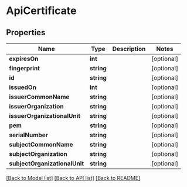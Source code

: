 # ApiCertificate

## Properties
Name | Type | Description | Notes
------------ | ------------- | ------------- | -------------
**expiresOn** | **int** |  | [optional] 
**fingerprint** | **string** |  | [optional] 
**id** | **string** |  | [optional] 
**issuedOn** | **int** |  | [optional] 
**issuerCommonName** | **string** |  | [optional] 
**issuerOrganization** | **string** |  | [optional] 
**issuerOrganizationalUnit** | **string** |  | [optional] 
**pem** | **string** |  | [optional] 
**serialNumber** | **string** |  | [optional] 
**subjectCommonName** | **string** |  | [optional] 
**subjectOrganization** | **string** |  | [optional] 
**subjectOrganizationalUnit** | **string** |  | [optional] 

[[Back to Model list]](../README.md#documentation-for-models) [[Back to API list]](../README.md#documentation-for-api-endpoints) [[Back to README]](../README.md)


